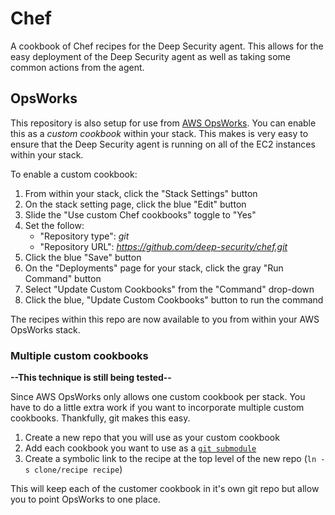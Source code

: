 # Chef

A cookbook of Chef recipes for the Deep Security agent. This allows for the easy deployment of the Deep Security agent as well as taking some common actions from the agent.

## OpsWorks

This repository is also setup for use from [AWS OpsWorks](https://aws.amazon.com/opsworks/). You can enable this as a *custom cookbook* within your stack. This makes is very easy to ensure that the Deep Security agent is running on all of the EC2 instances within your stack.

To enable a custom cookbook:

1. From within your stack, click the "Stack Settings" button
1. On the stack setting page, click the blue "Edit" button
1. Slide the "Use custom Chef cookbooks" toggle to "Yes"
1. Set the follow:
	- "Repository type": *git*
	- "Repository URL": *https://github.com/deep-security/chef.git*
1. Click the blue "Save" button
1. On the "Deployments" page for your stack, click the gray "Run Command" button
1. Select "Update Custom Cookbooks" from the "Command" drop-down
1. Click the blue, "Update Custom Cookbooks" button to run the command

The recipes within this repo are now available to you from within your AWS OpsWorks stack.

### Multiple custom cookbooks

**--This technique is still being tested--**

Since AWS OpsWorks only allows one custom cookbook per stack. You have to do a little extra work if you want to incorporate multiple custom cookbooks. Thankfully, git makes this easy. 

1. Create a new repo that you will use as your custom cookbook
1. Add each cookbook you want to use as a [```git submodule```](http://git-scm.com/docs/git-submodule)
1. Create a symbolic link to the recipe at the top level of the new repo (```ln -s clone/recipe recipe```)

This will keep each of the customer cookbook in it's own git repo but allow you to point OpsWorks to one place.